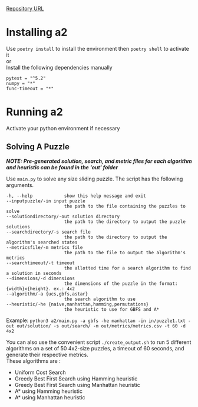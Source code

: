 [Repository URL](https://github.com/FGRCL/COMP472)
# Installing a2
Use `poetry install` to install the environment then `poetry shell` to activate it  
or  
Install the following dependencies manually
```
pytest = "^5.2"
numpy = "*"
func-timeout = "*"
```
# Running a2
Activate your python environment if necessary

## Solving A Puzzle

***NOTE: Pre-generated solution, search, and metric files for each algorithm and heuristic can be found in the 'out' folder***

Use `main.py` to solve any size sliding puzzle. The script has the following arguments.

```
-h, --help            show this help message and exit
--inputpuzzle/-in input puzzle
                      the path to the file containing the puzzles to solve
--solutiondirectory/-out solution directory
                      the path to the directory to output the puzzle solutions
--searchdirectory/-s search file
                      the path to the directory to output the algorithm's searched states
--metricsfile/-m metrics file
                      the path to the file to output the algorithm's metrics
--searchtimeout/-t timeout
                      the allotted time for a search algorithm to find a solution in seconds
--dimensions/-d dimensions
                      the dimensions of the puzzle in the format: {width}x{height}. ex.: 4x2
--algorithm/-a {ucs,gbfs,astar}
                      the search algorithm to use
--heuristic/-he {naive,manhattan,hamming,permutations}
                      the heuristic to use for GBFS and A*
```
Example: ` python3 a2/main.py -a gbfs -he manhattan -in in/puzzle1.txt -out out/solution/ -s out/search/ -m out/metrics/metrics.csv -t 60 -d 4x2 `

You can also use the convenient script `./create_output.sh` to run 5 different algorithms on a set of 50 4x2-size puzzles, a timeout of 60 seconds, and generate their respective metrics.  
These algorithms are :  
- Uniform Cost Search 
- Greedy Best First Search using Hamming heuristic
- Greedy Best First Search using Manhattan heuristic
- A* using Hamming heuristic
- A* using Manhattan heuristic
